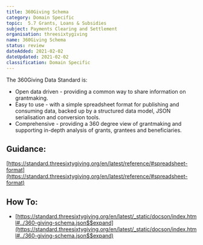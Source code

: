```yaml
---
title: 360Giving Schema
category: Domain Specific
topic:	5.7 Grants, Loans & Subsidies
subject: Payments Clearing and Settlement
organisation: threesixtygiving
name: 360Giving Schema
status: review
dateAdded: 2021-02-02
dateUpdated: 2021-02-02
classification: Domain Specific
---
```




The 360Giving Data Standard is:

 - Open data driven - providing a common way to share information on grantmaking.
 - Easy to use - with a simple spreadsheet format for publishing and consuming data, backed up by a structured data model, JSON serialisation and conversion tools.
 - Comprehensive - providing a 360 degree view of grantmaking and supporting in-depth analysis of grants, grantees and beneficiaries.
 

## Guidance:

[https://standard.threesixtygiving.org/en/latest/reference/#spreadsheet-format](https://standard.threesixtygiving.org/en/latest/reference/#spreadsheet-format)

## How To:
 - [https://standard.threesixtygiving.org/en/latest/_static/docson/index.html#../360-giving-schema.json$$expand](https://standard.threesixtygiving.org/en/latest/_static/docson/index.html#../360-giving-schema.json$$expand)
